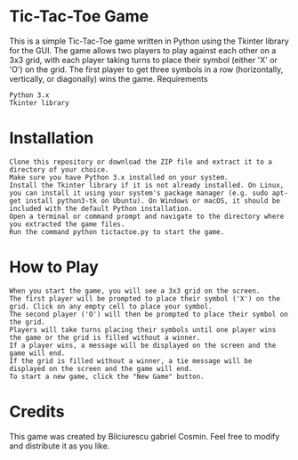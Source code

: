# Tic-Tac-Toe Game

This is a simple Tic-Tac-Toe game written in Python using the Tkinter library for the GUI. The game allows two players to play against each other on a 3x3 grid, with each player taking turns to place their symbol (either 'X' or 'O') on the grid. The first player to get three symbols in a row (horizontally, vertically, or diagonally) wins the game.
Requirements

    Python 3.x
    Tkinter library

# Installation

    Clone this repository or download the ZIP file and extract it to a directory of your choice.
    Make sure you have Python 3.x installed on your system.
    Install the Tkinter library if it is not already installed. On Linux, you can install it using your system's package manager (e.g. sudo apt-get install python3-tk on Ubuntu). On Windows or macOS, it should be included with the default Python installation.
    Open a terminal or command prompt and navigate to the directory where you extracted the game files.
    Run the command python tictactoe.py to start the game.

# How to Play

    When you start the game, you will see a 3x3 grid on the screen.
    The first player will be prompted to place their symbol ('X') on the grid. Click on any empty cell to place your symbol.
    The second player ('O') will then be prompted to place their symbol on the grid.
    Players will take turns placing their symbols until one player wins the game or the grid is filled without a winner.
    If a player wins, a message will be displayed on the screen and the game will end.
    If the grid is filled without a winner, a tie message will be displayed on the screen and the game will end.
    To start a new game, click the "New Game" button.

# Credits

This game was created by Bilciurescu gabriel Cosmin. Feel free to modify and distribute it as you like.
